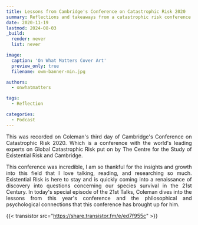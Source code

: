 ```yaml
---
title: Lessons from Cambridge's Conference on Catastrophic Risk 2020
summary: Reflections and takeaways from a catastrophic risk conference
date: 2020-11-19
lastmod: 2024-08-03
_build:
  render: never
  list: never

image:
  caption: 'On What Matters Cover Art'
  preview_only: true
  filename: owm-banner-min.jpg

authors:
  - onwhatmatters

tags:
  - Reflection

categories: 
  - Podcast
---
```


<div style="text-align: justify">
This was recorded on Coleman's third day of Cambridge's Conference on Catastrophic Risk 2020.  Which is a conference with the world's leading experts on Global Catastrophic Risk put on by The Centre for the Study of Existential Risk and Cambridge.

This conference was incredible, I am so thankful for the insights and growth into this field that I love talking, reading, and researching so much. Existential Risk is here to stay and is quickly coming into a renaissance of discovery into questions concerning our species survival in the 21st Century. In today's special episode of the 21st Talks, Coleman dives into the lessons from this year's conference and the philosophical and psychological connections that this conference has brought up for him. 

{{< transistor src="https://share.transistor.fm/e/ed7f955c" >}}
</div>